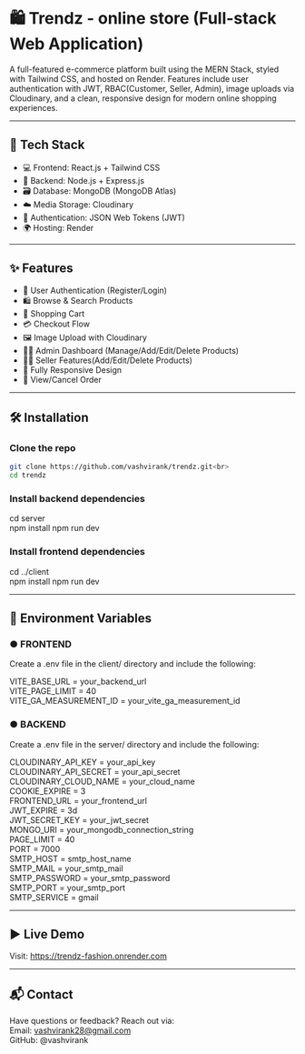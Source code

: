 # 🛍️ Trendz - online store (Full-stack Web Application)

A full-featured e-commerce platform built using the MERN Stack, styled with Tailwind CSS, and hosted on Render. Features include user authentication with JWT, RBAC(Customer, Seller, Admin), image uploads via Cloudinary, and a clean, responsive design for modern online shopping experiences.

---

## 🚀 Tech Stack

- 💻 Frontend: React.js + Tailwind CSS  
- 🔧 Backend: Node.js + Express.js  
- 🗃️ Database: MongoDB (MongoDB Atlas)  
- ☁️ Media Storage: Cloudinary  
- 🔐 Authentication: JSON Web Tokens (JWT)  
- 🌍 Hosting: Render

---

## ✨ Features

- 👤 User Authentication (Register/Login)
- 🛍️ Browse & Search Products
- 🛒 Shopping Cart
- 💳 Checkout Flow
- 🖼️ Image Upload with Cloudinary
- 🧑‍💼 Admin Dashboard (Manage/Add/Edit/Delete Products)
- 🧑‍💼 Seller Features(Add/Edit/Delete Products)
- 📱 Fully Responsive Design
- 🧾 View/Cancel Order

---

## 🛠️ Installation

### Clone the repo
```bash
git clone https://github.com/vashvirank/trendz.git<br>
cd trendz
```

### Install backend dependencies
cd server<br>
npm install
npm run dev<br>

### Install frontend dependencies
cd ../client<br>
npm install
npm run dev<br>

---

## 🔐 Environment Variables

### ● FRONTEND

Create a .env file in the client/ directory and include the following:

VITE_BASE_URL = your_backend_url<br>
VITE_PAGE_LIMIT = 40<br>
VITE_GA_MEASUREMENT_ID = your_vite_ga_measurement_id


### ● BACKEND

Create a .env file in the server/ directory and include the following:

CLOUDINARY_API_KEY = your_api_key<br>
CLOUDINARY_API_SECRET = your_api_secret<br>
CLOUDINARY_CLOUD_NAME = your_cloud_name<br>
COOKIE_EXPIRE = 3<br>
FRONTEND_URL = your_frontend_url<br>
JWT_EXPIRE = 3d<br>
JWT_SECRET_KEY = your_jwt_secret<br>
MONGO_URI = your_mongodb_connection_string<br>
PAGE_LIMIT = 40<br>
PORT = 7000<br>
SMTP_HOST = smtp_host_name<br>
SMTP_MAIL = your_smtp_mail<br>
SMTP_PASSWORD = your_smtp_password<br>
SMTP_PORT = your_smtp_port<br>
SMTP_SERVICE = gmail<br>

---

## ▶️ Live Demo

Visit: https://trendz-fashion.onrender.com

---

## 📬 Contact

Have questions or feedback? Reach out via:<br>
Email: vashvirank28@gmail.com<br>
GitHub: @vashvirank<br>
